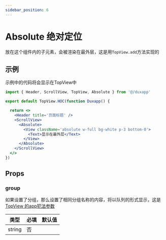 ```yaml
---
sidebar_position: 6
---
```


# Absolute 绝对定位

放在这个组件内的子元素，会被渲染在最外层，这是用`TopView.add`方法实现的

## 示例

示例中的代码将会显示在TopView中

```jsx
import { Header, ScrollView, TopView, Absolute } from '@/duxapp'

export default TopView.HOC(function Duxapp() {

  return <>
    <Header title='页面标题' />
    <ScrollView>
      <Absolute>
        <View className='absolute w-full bg-white p-3 bottom-0'>
          <Text>显示在最外层</Text>
        </View>
      </Absolute>
    </ScrollView>
  </>
})
```

## Props

### group

如果设置了分组，那么设置了相同分组名称的内容，将以队列的形式显示，这是[TopView 的app犯法参数](TopView#addel-option)

| 类型 | 必填 | 默认值 |
| ---- | -------- | ------- |
| string | 否 |  |